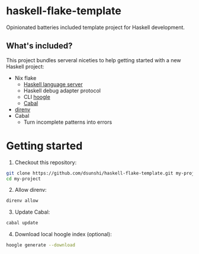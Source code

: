 # haskell-flake-template

Opinionated batteries included template project for Haskell development.

## What's included?

This project bundles serveral niceties to help getting started with a new Haskell project:
- Nix flake
  - [Haskell language server](https://github.com/haskell/haskell-language-server)
  - Haskell debug adapter protocol
  - CLI [hoogle](https://hoogle.haskell.org/)
  - [Cabal](https://www.haskell.org/cabal/)
- [direnv](https://direnv.net/)
- Cabal
  - Turn incomplete patterns into errors

# Getting started

1. Checkout this repository:
```bash
git clone https://github.com/dsunshi/haskell-flake-template.git my-project
cd my-project
```
2. Allow direnv:
```bash
direnv allow
```
3. Update Cabal:
```bash
cabal update
```
4. Download local hoogle index (optional):
```bash
hoogle generate --download
```
